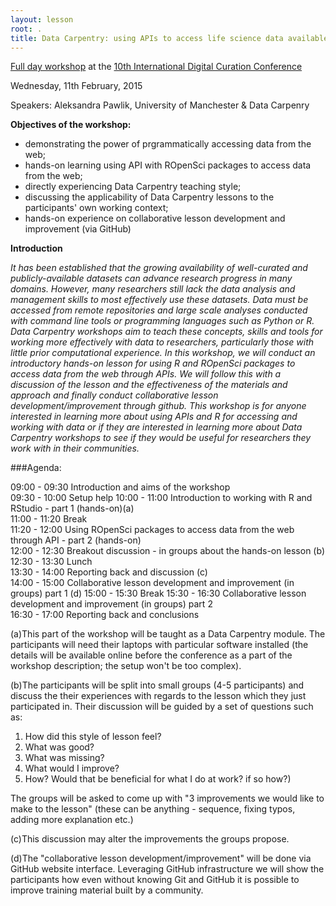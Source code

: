 ```yaml
---
layout: lesson
root: .  
title: Data Carpentry: using APIs to access life science data available on the web  
---
```



[Full day workshop](http://www.dcc.ac.uk/events/idcc15/workshops#workshop2) at the 
[10th International Digital Curation Conference](http://www.dcc.ac.uk/events/idcc15)

Wednesday, 11th February, 2015


Speakers: Aleksandra Pawlik, University of Manchester & Data Carpenry  


**Objectives of the workshop:**  
* demonstrating the power of prgrammatically accessing data from the web;  
* hands-on learning  using API with ROpenSci packages to access data from the web;  
* directly experiencing Data Carpentry teaching style;  
* discussing the applicability of Data Carpentry lessons to the participants' own working context;  
* hands-on experience on collaborative lesson development and improvement (via GitHub) 


**Introduction**  

*It has been established that the growing availability of well-curated and publicly-available datasets can advance research progress in many domains. However, many researchers still lack the data analysis and management skills to most effectively use these datasets. Data must be accessed from remote repositories and large scale analyses conducted with command line tools or programming languages such as Python or R. Data Carpentry workshops aim to teach these concepts, skills and tools for working more effectively with data to researchers, particularly those with little prior computational experience. In this workshop, we will conduct an introductory hands-on lesson for using R and ROpenSci packages to access data from the web through APIs. We will follow this with a discussion of the lesson and the effectiveness of the materials and approach and finally conduct collaborative lesson development/improvement through github. This workshop is for anyone interested in learning more about using APIs and R for accessing and working with data or if they are interested in learning more about Data Carpentry workshops to see if they would be useful for researchers they work with in their communities.*


###Agenda:


09:00 - 09:30 Introduction and aims of the workshop  
09:30 - 10:00 Setup help
10:00 - 11:00 Introduction to working with R and RStudio - part 1 (hands-on)(a)  
11:00 - 11:20 Break  
11:20 - 12:00 Using ROpenSci packages to access data from the web through API - part 2 (hands-on)   
12:00 - 12:30 Breakout discussion - in groups about the hands-on lesson (b)  
12:30 - 13:30 Lunch  
13:30 - 14:00 Reporting back and discussion (c)   
14:00 - 15:00 Collaborative lesson development and improvement (in groups) part 1 (d)
15:00 - 15:30 Break
15:30 - 16:30 Collaborative lesson development and improvement (in groups) part 2  
16:30 - 17:00 Reporting back and conclusions


(a)This part of the workshop will be taught as a Data Carpentry module. The participants will need their laptops with particular software installed (the details will be available online before the conference as a part of the workshop description; the setup won't be too complex).  

(b)The participants will be split into small groups (4-5 participants) and discuss the their experiences with regards to the lesson which they just participated in. Their discussion will be guided by a set of questions such as:  
1. How did this style of lesson feel?   
2. What was good?   
3. What was missing?   
4. What would I improve?  
5. How? Would that be beneficial for what I do at work? if so how?)  
  
The groups will be asked to come up with "3 improvements we would like to make to the lesson" (these can be anything - sequence, fixing typos, adding more explanation etc.)
  
(c)This discussion may alter the improvements the groups propose.

(d)The "collaborative lesson development/improvement" will be done via GitHub website interface. Leveraging GitHub infrastructure we will show the participants how even without knowing Git and GitHub it is possible to improve training material built by a community.






